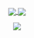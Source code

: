 <p align="center">
<a href="https://github.com/anuraghazra/github-readme-stats">
  <img align="center" src="https://github-readme-stats.vercel.app/api?username=arjendeetman&count_private=true&show_icons=true&include_all_commits=true&hide_border=true&hide_title=true" />
</a>
<a href="https://github.com/anuraghazra/github-readme-stats">
  <img align="center" src="https://github-readme-stats.vercel.app/api/top-langs/?username=arjendeetman&langs_count=3&hide_title=true&hide_border=true" />
</a>
</p>

<p align="center">
  <a href="https://ko-fi.com/K3K1791RX">
    <img align="center" src="https://ko-fi.com/img/githubbutton_sm.svg" />
  </a>
</p>
